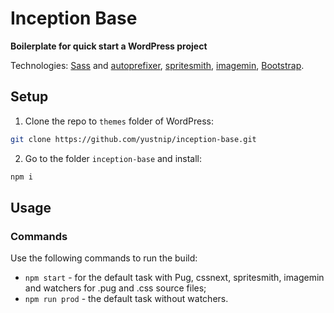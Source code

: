 # Inception Base
**Boilerplate for quick start a WordPress project**

Technologies: [Sass](http://sass-lang.com/) and [autoprefixer](https://github.com/postcss/autoprefixer), [spritesmith](https://github.com/Ensighten/spritesmith), [imagemin](https://github.com/imagemin/imagemin), [Bootstrap](http://getbootstrap.com/).

## Setup
1. Clone the repo to `themes` folder of WordPress:
  ```sh
  git clone https://github.com/yustnip/inception-base.git
  ```

2. Go to the folder `inception-base` and install:
  ```sh
  npm i
  ```

## Usage

### Commands
Use the following commands to run the build:

* `npm start` - for the default task with Pug, cssnext, spritesmith, imagemin and watchers for .pug and .css source files;
* `npm run prod` - the default task without watchers.
